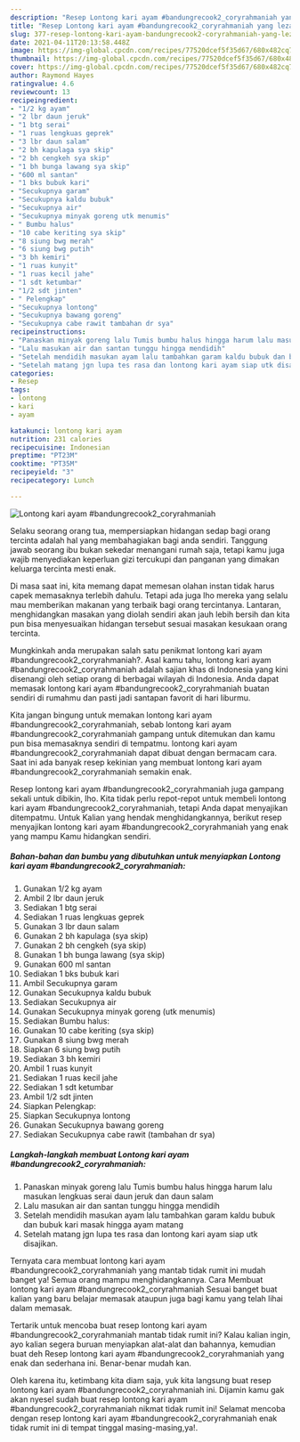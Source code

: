 ```yaml
---
description: "Resep Lontong kari ayam #bandungrecook2_coryrahmaniah yang lezat dan Mudah Dibuat"
title: "Resep Lontong kari ayam #bandungrecook2_coryrahmaniah yang lezat dan Mudah Dibuat"
slug: 377-resep-lontong-kari-ayam-bandungrecook2-coryrahmaniah-yang-lezat-dan-mudah-dibuat
date: 2021-04-11T20:13:58.448Z
image: https://img-global.cpcdn.com/recipes/77520dcef5f35d67/680x482cq70/lontong-kari-ayam-bandungrecook2_coryrahmaniah-foto-resep-utama.jpg
thumbnail: https://img-global.cpcdn.com/recipes/77520dcef5f35d67/680x482cq70/lontong-kari-ayam-bandungrecook2_coryrahmaniah-foto-resep-utama.jpg
cover: https://img-global.cpcdn.com/recipes/77520dcef5f35d67/680x482cq70/lontong-kari-ayam-bandungrecook2_coryrahmaniah-foto-resep-utama.jpg
author: Raymond Hayes
ratingvalue: 4.6
reviewcount: 13
recipeingredient:
- "1/2 kg ayam"
- "2 lbr daun jeruk"
- "1 btg serai"
- "1 ruas lengkuas geprek"
- "3 lbr daun salam"
- "2 bh kapulaga sya skip"
- "2 bh cengkeh sya skip"
- "1 bh bunga lawang sya skip"
- "600 ml santan"
- "1 bks bubuk kari"
- "Secukupnya garam"
- "Secukupnya kaldu bubuk"
- "Secukupnya air"
- "Secukupnya minyak goreng utk menumis"
- " Bumbu halus"
- "10 cabe keriting sya skip"
- "8 siung bwg merah"
- "6 siung bwg putih"
- "3 bh kemiri"
- "1 ruas kunyit"
- "1 ruas kecil jahe"
- "1 sdt ketumbar"
- "1/2 sdt jinten"
- " Pelengkap"
- "Secukupnya lontong"
- "Secukupnya bawang goreng"
- "Secukupnya cabe rawit tambahan dr sya"
recipeinstructions:
- "Panaskan minyak goreng lalu Tumis bumbu halus hingga harum lalu masukan lengkuas serai daun jeruk dan daun salam"
- "Lalu masukan air dan santan tunggu hingga mendidih"
- "Setelah mendidih masukan ayam lalu tambahkan garam kaldu bubuk dan bubuk kari masak hingga ayam matang"
- "Setelah matang jgn lupa tes rasa dan lontong kari ayam siap utk disajikan."
categories:
- Resep
tags:
- lontong
- kari
- ayam

katakunci: lontong kari ayam 
nutrition: 231 calories
recipecuisine: Indonesian
preptime: "PT23M"
cooktime: "PT35M"
recipeyield: "3"
recipecategory: Lunch

---
```



![Lontong kari ayam #bandungrecook2_coryrahmaniah](https://img-global.cpcdn.com/recipes/77520dcef5f35d67/680x482cq70/lontong-kari-ayam-bandungrecook2_coryrahmaniah-foto-resep-utama.jpg)

Selaku seorang orang tua, mempersiapkan hidangan sedap bagi orang tercinta adalah hal yang membahagiakan bagi anda sendiri. Tanggung jawab seorang ibu bukan sekedar menangani rumah saja, tetapi kamu juga wajib menyediakan keperluan gizi tercukupi dan panganan yang dimakan keluarga tercinta mesti enak.

Di masa  saat ini, kita memang dapat memesan olahan instan tidak harus capek memasaknya terlebih dahulu. Tetapi ada juga lho mereka yang selalu mau memberikan makanan yang terbaik bagi orang tercintanya. Lantaran, menghidangkan masakan yang diolah sendiri akan jauh lebih bersih dan kita pun bisa menyesuaikan hidangan tersebut sesuai masakan kesukaan orang tercinta. 



Mungkinkah anda merupakan salah satu penikmat lontong kari ayam #bandungrecook2_coryrahmaniah?. Asal kamu tahu, lontong kari ayam #bandungrecook2_coryrahmaniah adalah sajian khas di Indonesia yang kini disenangi oleh setiap orang di berbagai wilayah di Indonesia. Anda dapat memasak lontong kari ayam #bandungrecook2_coryrahmaniah buatan sendiri di rumahmu dan pasti jadi santapan favorit di hari liburmu.

Kita jangan bingung untuk memakan lontong kari ayam #bandungrecook2_coryrahmaniah, sebab lontong kari ayam #bandungrecook2_coryrahmaniah gampang untuk ditemukan dan kamu pun bisa memasaknya sendiri di tempatmu. lontong kari ayam #bandungrecook2_coryrahmaniah dapat dibuat dengan bermacam cara. Saat ini ada banyak resep kekinian yang membuat lontong kari ayam #bandungrecook2_coryrahmaniah semakin enak.

Resep lontong kari ayam #bandungrecook2_coryrahmaniah juga gampang sekali untuk dibikin, lho. Kita tidak perlu repot-repot untuk membeli lontong kari ayam #bandungrecook2_coryrahmaniah, tetapi Anda dapat menyajikan ditempatmu. Untuk Kalian yang hendak menghidangkannya, berikut resep menyajikan lontong kari ayam #bandungrecook2_coryrahmaniah yang enak yang mampu Kamu hidangkan sendiri.

<!--inarticleads1-->

##### Bahan-bahan dan bumbu yang dibutuhkan untuk menyiapkan Lontong kari ayam #bandungrecook2_coryrahmaniah:

1. Gunakan 1/2 kg ayam
1. Ambil 2 lbr daun jeruk
1. Sediakan 1 btg serai
1. Sediakan 1 ruas lengkuas geprek
1. Gunakan 3 lbr daun salam
1. Gunakan 2 bh kapulaga (sya skip)
1. Gunakan 2 bh cengkeh (sya skip)
1. Gunakan 1 bh bunga lawang (sya skip)
1. Gunakan 600 ml santan
1. Sediakan 1 bks bubuk kari
1. Ambil Secukupnya garam
1. Gunakan Secukupnya kaldu bubuk
1. Sediakan Secukupnya air
1. Gunakan Secukupnya minyak goreng (utk menumis)
1. Sediakan  Bumbu halus:
1. Gunakan 10 cabe keriting (sya skip)
1. Gunakan 8 siung bwg merah
1. Siapkan 6 siung bwg putih
1. Sediakan 3 bh kemiri
1. Ambil 1 ruas kunyit
1. Sediakan 1 ruas kecil jahe
1. Sediakan 1 sdt ketumbar
1. Ambil 1/2 sdt jinten
1. Siapkan  Pelengkap:
1. Siapkan Secukupnya lontong
1. Gunakan Secukupnya bawang goreng
1. Sediakan Secukupnya cabe rawit (tambahan dr sya)




<!--inarticleads2-->

##### Langkah-langkah membuat Lontong kari ayam #bandungrecook2_coryrahmaniah:

1. Panaskan minyak goreng lalu Tumis bumbu halus hingga harum lalu masukan lengkuas serai daun jeruk dan daun salam
1. Lalu masukan air dan santan tunggu hingga mendidih
1. Setelah mendidih masukan ayam lalu tambahkan garam kaldu bubuk dan bubuk kari masak hingga ayam matang
1. Setelah matang jgn lupa tes rasa dan lontong kari ayam siap utk disajikan.




Ternyata cara membuat lontong kari ayam #bandungrecook2_coryrahmaniah yang mantab tidak rumit ini mudah banget ya! Semua orang mampu menghidangkannya. Cara Membuat lontong kari ayam #bandungrecook2_coryrahmaniah Sesuai banget buat kalian yang baru belajar memasak ataupun juga bagi kamu yang telah lihai dalam memasak.

Tertarik untuk mencoba buat resep lontong kari ayam #bandungrecook2_coryrahmaniah mantab tidak rumit ini? Kalau kalian ingin, ayo kalian segera buruan menyiapkan alat-alat dan bahannya, kemudian buat deh Resep lontong kari ayam #bandungrecook2_coryrahmaniah yang enak dan sederhana ini. Benar-benar mudah kan. 

Oleh karena itu, ketimbang kita diam saja, yuk kita langsung buat resep lontong kari ayam #bandungrecook2_coryrahmaniah ini. Dijamin kamu gak akan nyesel sudah buat resep lontong kari ayam #bandungrecook2_coryrahmaniah nikmat tidak rumit ini! Selamat mencoba dengan resep lontong kari ayam #bandungrecook2_coryrahmaniah enak tidak rumit ini di tempat tinggal masing-masing,ya!.

